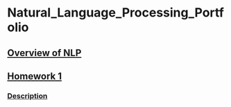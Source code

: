 # Natural_Language_Processing_Portfolio

## [Overview of NLP](https://github.com/d-park7/Natural_Language_Processing_Portfolio/blob/main/Homework0/Overview_of_NLP.pdf)

## [Homework 1](https://github.com/d-park7/Natural_Language_Processing_Portfolio/blob/main/Homework1/Homework1.py)
### [Description](https://github.com/d-park7/Natural_Language_Processing_Portfolio/blob/main/Homework1/description.txt)

